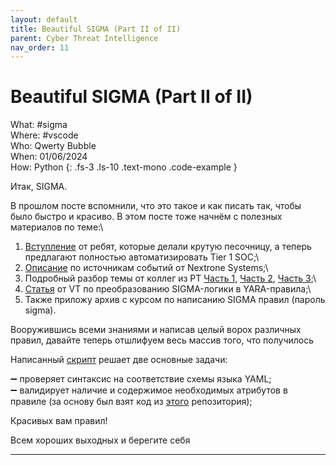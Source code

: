 ```yaml
---
layout: default
title: Beautiful SIGMA (Part II of II)
parent: Cyber Threat Intelligence
nav_order: 11
---
```

# Beautiful SIGMA (Part II of II)

What: #sigma\
Where: #vscode\
Who: Qwerty Bubble\
When: 01/06/2024\
How: Python
{: .fs-3 .ls-10 .text-mono .code-example }

Итак, SIGMA.

В прошлом посте вспомнили, что это такое и как писать так, чтобы было быстро и красиво. В этом посте тоже начнём с полезных материалов по теме:\
1) [Вступление] от ребят, которые делали крутую песочницу, а теперь предлагают полностью автоматизировать Tier 1 SOC;\
2) [Описание] по источникам событий от Nextrone Systems;\
3) Подробный разбор темы от коллег из PT [Часть 1], [Часть 2], [Часть 3];\
4) [Статья] от VT по преобразованию SIGMA-логики в YARA-правила;\
5) Также приложу архив c курсом по написанию SIGMA правил (пароль sigma).

Вооружившись всеми знаниями и написав целый ворох различных правил, давайте теперь отшлифуем весь массив того, что получилось

Написанный [скрипт] решает две основные задачи:

➖ проверяет синтаксис на соответствие схемы языка YAML;\
➖ валидирует наличие и содержимое необходимых атрибутов в правиле (за основу был взят код из [этого] репозитория);

Красивых вам правил! 

Всем хороших выходных и берегите себя

----
[про сабж]:https://sigmahq.io/docs/guide/about.html
[Вступление]:https://intezer.com/blog/threat-hunting/intro-to-sigma-rules/
[Описание]:https://www.nextron-systems.com/2023/03/24/demystifying-sigma-log-sources/
[Часть 1]:https://habr.com/ru/companies/pt/articles/510480/
[Часть 2]:https://habr.com/ru/companies/pt/articles/513032/
[Часть 3]:https://habr.com/ru/companies/pt/articles/515532/
[Статья]:https://blog.virustotal.com/2023/06/threat-hunting-converting-sigma-to-yara.html
[скрипт]:https://github.com/QwertyBubble/sigma-validator
[этого]:https://github.com/rjbs/Rx